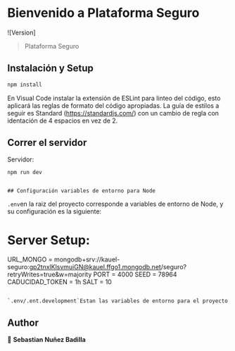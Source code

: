 # Bienvenido a Plataforma Seguro
![Version]

> Plataforma Seguro

## Instalación y Setup

```sh
npm install

```

En Visual Code instalar la extensión de ESLint para linteo del código, esto aplicará las reglas de formato del código apropiadas. La guía de estilos a seguir es Standard (https://standardjs.com/) con un cambio de regla con identación de 4 espacios en vez de 2.

## Correr el servidor
Servidor:
```
npm run dev
```


```

## Configuración variables de entorno para Node
```
`.env`en la raiz del proyecto corresponde a variables de entorno de Node, y su configuración es la siguiente:

# Server Setup:
URL_MONGO = mongodb+srv://kauel-seguro:gp2tnxlKlsvmuiGN@kauel.ffgo1.mongodb.net/seguro?retryWrites=true&w=majority
PORT = 4000
SEED = 78964
CADUCIDAD_TOKEN = 1h
SALT = 10


```

`.env/.ent.development`Estan las variables de entorno para el proyecto
``` 

## Author

👤 **Sebastian Nuñez Badilla**